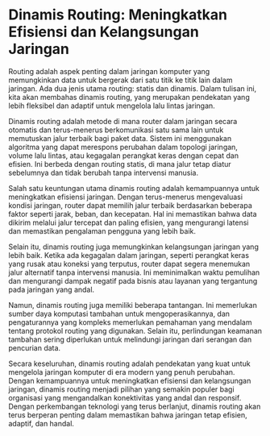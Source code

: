# Dinamis Routing: Meningkatkan Efisiensi dan Kelangsungan Jaringan

Routing adalah aspek penting dalam jaringan komputer yang memungkinkan data untuk bergerak dari satu titik ke titik lain dalam jaringan. Ada dua jenis utama routing: statis dan dinamis. Dalam tulisan ini, kita akan membahas dinamis routing, yang merupakan pendekatan yang lebih fleksibel dan adaptif untuk mengelola lalu lintas jaringan.

Dinamis routing adalah metode di mana router dalam jaringan secara otomatis dan terus-menerus berkomunikasi satu sama lain untuk memutuskan jalur terbaik bagi paket data. Sistem ini menggunakan algoritma yang dapat merespons perubahan dalam topologi jaringan, volume lalu lintas, atau kegagalan perangkat keras dengan cepat dan efisien. Ini berbeda dengan routing statis, di mana jalur tetap diatur sebelumnya dan tidak berubah tanpa intervensi manusia.

Salah satu keuntungan utama dinamis routing adalah kemampuannya untuk meningkatkan efisiensi jaringan. Dengan terus-menerus mengevaluasi kondisi jaringan, router dapat memilih jalur terbaik berdasarkan beberapa faktor seperti jarak, beban, dan kecepatan. Hal ini memastikan bahwa data dikirim melalui jalur tercepat dan paling efisien, yang mengurangi latensi dan memastikan pengalaman pengguna yang lebih baik.

Selain itu, dinamis routing juga memungkinkan kelangsungan jaringan yang lebih baik. Ketika ada kegagalan dalam jaringan, seperti perangkat keras yang rusak atau koneksi yang terputus, router dapat segera menemukan jalur alternatif tanpa intervensi manusia. Ini meminimalkan waktu pemulihan dan mengurangi dampak negatif pada bisnis atau layanan yang tergantung pada jaringan yang andal.

Namun, dinamis routing juga memiliki beberapa tantangan. Ini memerlukan sumber daya komputasi tambahan untuk mengoperasikannya, dan pengaturannya yang kompleks memerlukan pemahaman yang mendalam tentang protokol routing yang digunakan. Selain itu, perlindungan keamanan tambahan sering diperlukan untuk melindungi jaringan dari serangan dan pencurian data.

Secara keseluruhan, dinamis routing adalah pendekatan yang kuat untuk mengelola jaringan komputer di era modern yang penuh perubahan. Dengan kemampuannya untuk meningkatkan efisiensi dan kelangsungan jaringan, dinamis routing menjadi pilihan yang semakin populer bagi organisasi yang mengandalkan konektivitas yang andal dan responsif. Dengan perkembangan teknologi yang terus berlanjut, dinamis routing akan terus berperan penting dalam memastikan bahwa jaringan tetap efisien, adaptif, dan handal.